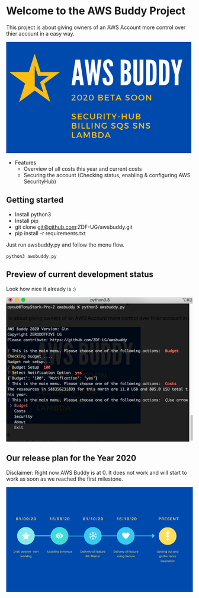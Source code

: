 # Welcome to the AWS Buddy Project

This project is about giving owners of an AWS Account more control over thier account in a easy way.

![Intro](images/awsbuddy_overview.png)


 * Features
   - Overview of all costs this year and current costs
   - Securing the account (Checking status, enabling & configuring AWS SecurityHub)

## Getting started

 - Install python3
 - Install pip
 - git clone git@github.com:ZDF-UG/awsbuddy.git
 - pip install -r requirements.txt

Just run awsbuddy.py and follow the menu flow.

```
python3 awsbuddy.py
```

## Preview of current development status
Look how nice it already is :)

![Preview](images/awsbuddy_preview.png)

## Our release plan for the Year 2020
Disclaimer:
Right now AWS Buddy is at 0. It does not work and will start to work as soon as we reached the first milestone.

![Release Plan](images/awsbuddy_release_plan.png)
